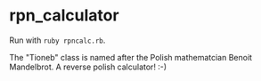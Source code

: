 # rpn_calculator

Run with `ruby rpncalc.rb`.

The "Tioneb" class is named after the Polish mathematcian Benoit Mandelbrot. A reverse polish calculator! :-)  